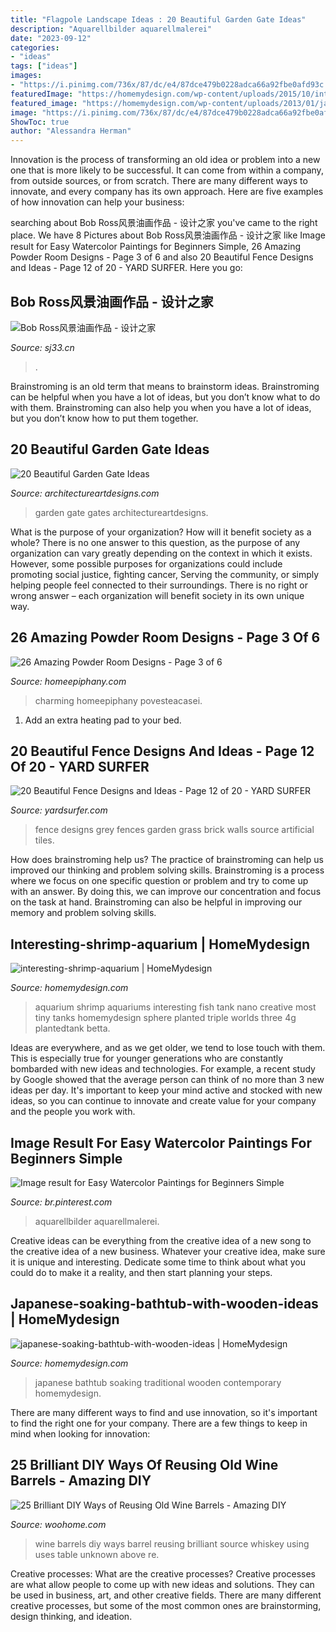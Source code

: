 ```yaml
---
title: "Flagpole Landscape Ideas : 20 Beautiful Garden Gate Ideas"
description: "Aquarellbilder aquarellmalerei"
date: "2023-09-12"
categories:
- "ideas"
tags: ["ideas"]
images:
- "https://i.pinimg.com/736x/87/dc/e4/87dce479b0228adca66a92fbe0afd93c.jpg"
featuredImage: "https://homemydesign.com/wp-content/uploads/2015/10/interesting-shrimp-aquarium.jpg"
featured_image: "https://homemydesign.com/wp-content/uploads/2013/01/japanese-soaking-bathtub-with-wooden-ideas.jpg"
image: "https://i.pinimg.com/736x/87/dc/e4/87dce479b0228adca66a92fbe0afd93c.jpg"
ShowToc: true
author: "Alessandra Herman"
---
```



Innovation is the process of transforming an old idea or problem into a new one that is more likely to be successful. It can come from within a company, from outside sources, or from scratch. There are many different ways to innovate, and every company has its own approach. Here are five examples of how innovation can help your business: 

	

		
searching about Bob Ross风景油画作品 - 设计之家 you've came to the right place. We have 8 Pictures about Bob Ross风景油画作品 - 设计之家 like Image result for Easy Watercolor Paintings for Beginners Simple, 26 Amazing Powder Room Designs - Page 3 of 6 and also 20 Beautiful Fence Designs and Ideas - Page 12 of 20 - YARD SURFER. Here you go:
		
    
## Bob Ross风景油画作品 - 设计之家

<img loading=lazy src="https://img.sj33.cn/uploads/allimg/201009/20100908222002453.jpg" onerror="this.onerror=null;this.src='https://tse4.mm.bing.net/th?id=OIP.bVhfFtXv_c3yWwWGVAa8lwHaFj&amp;pid=15.1';" alt="Bob Ross风景油画作品 - 设计之家">

_Source: sj33.cn_

>. 

	

Brainstroming is an old term that means to brainstorm ideas. Brainstroming can be helpful when you have a lot of ideas, but you don’t know what to do with them. Brainstroming can also help you when you have a lot of ideas, but you don’t know how to put them together.

    
## 20 Beautiful Garden Gate Ideas

<img loading=lazy src="https://www.architectureartdesigns.com/wp-content/uploads/2013/03/Gates-ArchitectureArtDesigns-6.jpg" onerror="this.onerror=null;this.src='https://tse3.mm.bing.net/th?id=OIP.SGeevEAtPGw3-zs_8P6foQAAAA&amp;pid=15.1';" alt="20 Beautiful Garden Gate Ideas">

_Source: architectureartdesigns.com_

>garden gate gates architectureartdesigns. 

	

What is the purpose of your organization? How will it benefit society as a whole?
There is no one answer to this question, as the purpose of any organization can vary greatly depending on the context in which it exists. However, some possible purposes for organizations could include promoting social justice, fighting cancer, Serving the community, or simply helping people feel connected to their surroundings. There is no right or wrong answer – each organization will benefit society in its own unique way.

    
## 26 Amazing Powder Room Designs - Page 3 Of 6

<img loading=lazy src="https://homeepiphany.com/wp-content/uploads/2015/07/26-Amazing-Powder-Room-Designs-10-706x1024.jpg" onerror="this.onerror=null;this.src='https://tse1.mm.bing.net/th?id=OIP.inx7p7Whgc2uKrLTVVYxOgHaKv&amp;pid=15.1';" alt="26 Amazing Powder Room Designs - Page 3 of 6">

_Source: homeepiphany.com_

>charming homeepiphany povesteacasei. 

	

1. Add an extra heating pad to your bed.

    
## 20 Beautiful Fence Designs And Ideas - Page 12 Of 20 - YARD SURFER

<img loading=lazy src="http://yardsurfer.com/wp-content/uploads/2017/01/Fence-Designs-and-Ideas-12.jpg" onerror="this.onerror=null;this.src='https://tse2.mm.bing.net/th?id=OIP.tL3XiDAy2V2AW6QBwtH5UQHaKh&amp;pid=15.1';" alt="20 Beautiful Fence Designs and Ideas - Page 12 of 20 - YARD SURFER">

_Source: yardsurfer.com_

>fence designs grey fences garden grass brick walls source artificial tiles. 

	

How does brainstroming help us?
The practice of brainstroming can help us improved our thinking and problem solving skills. Brainstroming is a process where we focus on one specific question or problem and try to come up with an answer. By doing this, we can improve our concentration and focus on the task at hand. Brainstroming can also be helpful in improving our memory and problem solving skills.

    
## Interesting-shrimp-aquarium | HomeMydesign

<img loading=lazy src="https://homemydesign.com/wp-content/uploads/2015/10/interesting-shrimp-aquarium.jpg" onerror="this.onerror=null;this.src='https://tse4.mm.bing.net/th?id=OIP.bpXkdjUS1aumoiVuwvoShwHaLG&amp;pid=15.1';" alt="interesting-shrimp-aquarium | HomeMydesign">

_Source: homemydesign.com_

>aquarium shrimp aquariums interesting fish tank nano creative most tiny tanks homemydesign sphere planted triple worlds three 4g plantedtank betta. 

	

Ideas are everywhere, and as we get older, we tend to lose touch with them. This is especially true for younger generations who are constantly bombarded with new ideas and technologies. For example, a recent study by Google showed that the average person can think of no more than 3 new ideas per day. It's important to keep your mind active and stocked with new ideas, so you can continue to innovate and create value for your company and the people you work with.

    
## Image Result For Easy Watercolor Paintings For Beginners Simple

<img loading=lazy src="https://i.pinimg.com/736x/87/dc/e4/87dce479b0228adca66a92fbe0afd93c.jpg" onerror="this.onerror=null;this.src='https://tse4.mm.bing.net/th?id=OIP.T9ZFv6nEqzGFpHiIDnB_xgHaKF&amp;pid=15.1';" alt="Image result for Easy Watercolor Paintings for Beginners Simple">

_Source: br.pinterest.com_

>aquarellbilder aquarellmalerei. 

	

Creative ideas can be everything from the creative idea of a new song to the creative idea of a new business. Whatever your creative idea, make sure it is unique and interesting. Dedicate some time to think about what you could do to make it a reality, and then start planning your steps.

    
## Japanese-soaking-bathtub-with-wooden-ideas | HomeMydesign

<img loading=lazy src="https://homemydesign.com/wp-content/uploads/2013/01/japanese-soaking-bathtub-with-wooden-ideas.jpg" onerror="this.onerror=null;this.src='https://tse4.mm.bing.net/th?id=OIP.cTxdqoXv6IrZDPX8GQEkhwHaK9&amp;pid=15.1';" alt="japanese-soaking-bathtub-with-wooden-ideas | HomeMydesign">

_Source: homemydesign.com_

>japanese bathtub soaking traditional wooden contemporary homemydesign. 

	

There are many different ways to find and use innovation, so it's important to find the right one for your company. There are a few things to keep in mind when looking for innovation: 

    
## 25 Brilliant DIY Ways Of Reusing Old Wine Barrels - Amazing DIY

<img loading=lazy src="http://www.woohome.com/wp-content/uploads/2013/12/DIY-Ways-To-Re-Use-Wine-Barrels-17-2.jpg" onerror="this.onerror=null;this.src='https://tse2.mm.bing.net/th?id=OIP.6XwPg63DxlD0lkRxx5iwwwHaJ4&amp;pid=15.1';" alt="25 Brilliant DIY Ways of Reusing Old Wine Barrels - Amazing DIY">

_Source: woohome.com_

>wine barrels diy ways barrel reusing brilliant source whiskey using uses table unknown above re. 

	

Creative processes: What are the creative processes?
Creative processes are what allow people to come up with new ideas and solutions. They can be used in business, art, and other creative fields. There are many different creative processes, but some of the most common ones are brainstorming, design thinking, and ideation.

